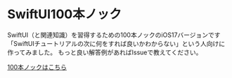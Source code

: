 # SwiftUI100本ノック

SwiftUI（と関連知識）を習得するための100本ノックのiOS17バージョンです
「SwiftUIチュートリアルの次に何をすれば良いかわからない」という人向けに作ってみました。
もっと良い解答例があればIssueで教えてください。

[100本ノックはこちら](Outputs/README.md)




